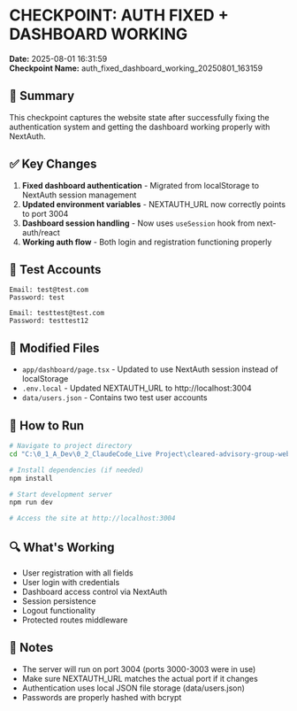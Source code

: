 # CHECKPOINT: AUTH FIXED + DASHBOARD WORKING
**Date:** 2025-08-01 16:31:59  
**Checkpoint Name:** auth_fixed_dashboard_working_20250801_163159

## 🎯 Summary
This checkpoint captures the website state after successfully fixing the authentication system and getting the dashboard working properly with NextAuth.

## ✅ Key Changes
1. **Fixed dashboard authentication** - Migrated from localStorage to NextAuth session management
2. **Updated environment variables** - NEXTAUTH_URL now correctly points to port 3004
3. **Dashboard session handling** - Now uses `useSession` hook from next-auth/react
4. **Working auth flow** - Both login and registration functioning properly

## 🧪 Test Accounts
```
Email: test@test.com
Password: test

Email: testtest@test.com  
Password: testtest12
```

## 📝 Modified Files
- `app/dashboard/page.tsx` - Updated to use NextAuth session instead of localStorage
- `.env.local` - Updated NEXTAUTH_URL to http://localhost:3004
- `data/users.json` - Contains two test user accounts

## 🚀 How to Run
```bash
# Navigate to project directory
cd "C:\0_1_A_Dev\0_2_ClaudeCode_Live Project\cleared-advisory-group-website-local-backups\checkpoint_20250731_200444"

# Install dependencies (if needed)
npm install

# Start development server
npm run dev

# Access the site at http://localhost:3004
```

## 🔍 What's Working
- User registration with all fields
- User login with credentials
- Dashboard access control via NextAuth
- Session persistence
- Logout functionality
- Protected routes middleware

## 📌 Notes
- The server will run on port 3004 (ports 3000-3003 were in use)
- Make sure NEXTAUTH_URL matches the actual port if it changes
- Authentication uses local JSON file storage (data/users.json)
- Passwords are properly hashed with bcrypt